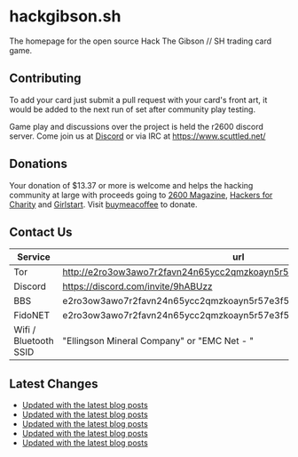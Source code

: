 # hackgibson.sh
The homepage for the open source Hack The Gibson // SH trading card game.


## Contributing

To add your card just submit a pull request with your card's front art, it would be added to the next run of set after community play testing.

Game play and discussions over the project is held the r2600 discord server. Come join us at [Discord](https://discord.com/invite/9hABUzz) or via IRC at https://www.scuttled.net/


## Donations

Your donation of $13.37 or more is welcome and helps the hacking community at large with proceeds going to [2600 Magazine](https://2600.com/), [Hackers for Charity](https://hackersforcharity.org) and [Girlstart](https://girlstart.org).  Visit [buymeacoffee](https://www.buymeacoffee.com/hackgibson.sh) to donate.


## Contact Us

Service | url
-|-
Tor | http://e2ro3ow3awo7r2favn24n65ycc2qmzkoayn5r57e3f56nvjwdcgg32ad.onion
Discord | https://discord.com/invite/9hABUzz
BBS | e2ro3ow3awo7r2favn24n65ycc2qmzkoayn5r57e3f56nvjwdcgg32ad.onion:23
FidoNET | e2ro3ow3awo7r2favn24n65ycc2qmzkoayn5r57e3f56nvjwdcgg32ad.onion:24554
Wifi / Bluetooth SSID | "Ellingson Mineral Company" or "EMC Net - <fidonet address>"

## Latest Changes
<!-- BLOG-POST-LIST:START -->
- [Updated with the latest blog posts](https://github.com/DFW2600/hackgibson.sh/commit/5716e3037bf4aaf98de8cfe7b1f465445dd7abc3)
- [Updated with the latest blog posts](https://github.com/DFW2600/hackgibson.sh/commit/599c173125cb0f48ba81b8da1f24596da04c8f15)
- [Updated with the latest blog posts](https://github.com/DFW2600/hackgibson.sh/commit/92d2391edaee7e69e5cddd2dc228fcc979a1a6f7)
- [Updated with the latest blog posts](https://github.com/DFW2600/hackgibson.sh/commit/e4f2d051bb8c5233153d054d1072e621023951df)
- [Updated with the latest blog posts](https://github.com/DFW2600/hackgibson.sh/commit/f9b1764975b9a8585db728560f625e70f1524b77)
<!-- BLOG-POST-LIST:END -->
